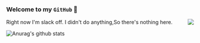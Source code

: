 ### Welcome to my `GitHub` 👋

<img align=right src='https://github.githubassets.com/images/mona-whisper.gif'/>

Right now I'm slack off. I didn't do anything,So there's nothing here. 

![Anurag's github stats](https://github-readme-stats.vercel.app/api?username=IrisMiko)
